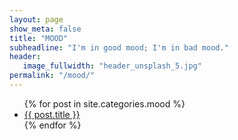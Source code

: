 ```yaml
---
layout: page
show_meta: false
title: "MOOD"
subheadline: "I'm in good mood; I'm in bad mood."
header:
   image_fullwidth: "header_unsplash_5.jpg"
permalink: "/mood/"
---
```

<ul>
    {% for post in site.categories.mood %}
    <li><a href="{{ site.url }}{{ post.url }}">{{ post.title }}</a></li>
    {% endfor %}
</ul>
